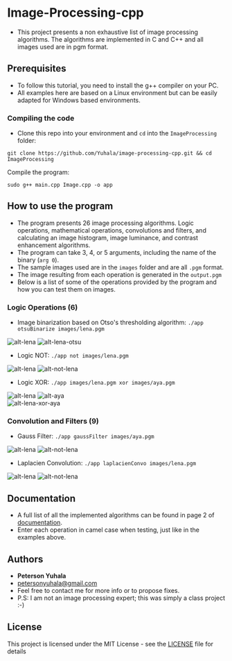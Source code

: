 # Image-Processing-cpp
- This project presents a non exhaustive list of image processing algorithms. The algorithms are implemented in C and C++ and all images used are in pgm format.

## Prerequisites

- To follow this tutorial, you need to install the g++ compiler on your PC.
- All examples here are based on a Linux environment but can be easily adapted for Windows based environments.

### Compiling the code
- Clone this repo into your environment and `cd` into the `ImageProcessing` folder:
```
git clone https://github.com/Yuhala/image-processing-cpp.git && cd ImageProcessing

```
Compile the program:

```
sudo g++ main.cpp Image.cpp -o app

```
## How to use the program
- The program presents 26 image processing algorithms. Logic operations, mathematical operations, convolutions and filters, and calculating an image histogram, image luminance, and contrast enhancement algorithms.
- The program can take 3, 4, or 5 arguments, including the name of the binary (`arg 0`). 
- The sample images used are in the `images` folder and are all `.pgm` format.
- The image resulting from each operation is generated in the `output.pgm`
- Below is a list of some of the operations provided by the program and how you can test them on images. 
### Logic Operations (6)
- Image binarization based on Otso's thresholding algorithm: `./app otsuBinarize images/lena.pgm`<br/>

![alt-lena](ImageProcessing/fig/lena.png) ![alt-lena-otsu](ImageProcessing/fig/otsubin.png)

- Logic NOT: `./app not images/lena.pgm`<br/>

![alt-lena](ImageProcessing/fig/lena.png) ![alt-not-lena](ImageProcessing/fig/notlena.png)

- Logic XOR: `./app images/lena.pgm xor images/aya.pgm`<br/>

![alt-lena](ImageProcessing/fig/lena.png) ![alt-aya](ImageProcessing/fig/aya.png)<br/>
 ![alt-lena-xor-aya](ImageProcessing/fig/lenaXORaya.png)



### Convolution and Filters (9)
- Gauss Filter: `./app gaussFilter images/aya.pgm`<br/>

![alt-lena](ImageProcessing/fig/aya.png) ![alt-not-lena](ImageProcessing/fig/ayaGauss.png)


- Laplacien Convolution: `./app laplacienConvo images/lena.pgm`<br/>

![alt-lena](ImageProcessing/fig/lena.png) ![alt-not-lena](ImageProcessing/fig/laplacienConvoLena.png)


## Documentation
- A full list of all the implemented algorithms can be found in page 2 of [documentation](image-processing-doc.pdf).
- Enter each operation in camel case when testing, just like in the examples above.

## Authors

* **Peterson Yuhala** 
* petersonyuhala@gmail.com
* Feel free to contact me for more info or to propose fixes.
* P.S: I am not an image processing expert; this was simply a class project :-)


## License

This project is licensed under the MIT License - see the [LICENSE](LICENSE) file for details


